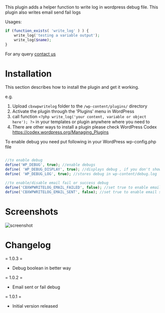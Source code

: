 
This plugin adds a helper function to write log in wordpress debug file. This plugin also writes email send fail logs

Usages:

```php
if (function_exists( 'write_log' ) ) {
	write_log('testing a variable output');
	write_log($name);
}
```

For any query [contact us](https://codeboxr.com/contact-us/)



# Installation

This section describes how to install the plugin and get it working.

e.g.

1. Upload `cbxwpwritelog` folder to the `/wp-content/plugins/` directory
2. Activate the plugin through the 'Plugins' menu in WordPress
3. call function `<?php write_log('your content, variable or object here'); ?>` in your templates or plugin anywhere where you need to
4. There are other ways to install a plugin please check WordPress Codex https://codex.wordpress.org/Managing_Plugins

To enable debug you need put following in your WordPress wp-config.php file
```php

//to enable debug
define('WP_DEBUG', true); //enable debugs
define( 'WP_DEBUG_DISPLAY', true); //displays debug , if you don't show set it false
define( 'WP_DEBUG_LOG', true); //stores debug in wp-content/debug.log  or as you configure your wp content folder

//to enable/disable email fail or success debug
define('CBXWPWRITELOG_EMAIL_FAILED', false); //set true to enable email fail debug
define('CBXWPWRITELOG_EMAIL_SENT', false); //set true to enable email success debug
```

# Screenshots

![screenshot](https://raw.githubusercontent.com/manchumahara/cbxwpwritelog/master/assets/screenshot-1.jpg)

# Changelog

= 1.0.3 =
* Debug boolean in better way

= 1.0.2 =
* Email sent or fail debug

= 1.0.1 =
* Initial version released



